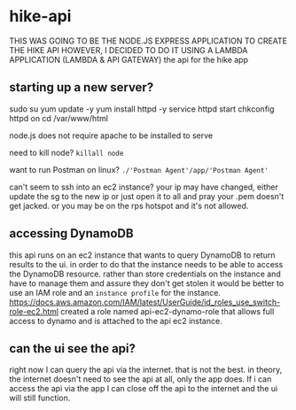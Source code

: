 # hike-api

THIS WAS GOING TO BE THE NODE.JS EXPRESS APPLICATION TO CREATE THE HIKE API
HOWEVER, I DECIDED TO DO IT USING A LAMBDA APPLICATION (LAMBDA & API GATEWAY)
the api for the hike app

## starting up a new server?

sudo su
yum update -y
yum install httpd -y
service httpd start
chkconfig httpd on
cd /var/www/html

node.js does not require apache to be installed to serve

need to kill node? `killall node`

want to run Postman on linux? `./'Postman Agent'/app/'Postman Agent'`

can't seem to ssh into an ec2 instance? your ip may have changed, either update the sg to the new ip or just open it to all and pray your .pem doesn't get jacked. or you may be on the rps hotspot and it's not allowed.

## accessing DynamoDB

this api runs on an ec2 instance that wants to query DynamoDB to return results to the ui.
in order to do that the instance needs to be able to access the DynamoDB resource.
rather than store credentials on the instance and have to manage them and assure they don't get stolen it would be better to use an IAM role and an `instance profile` for the instance.
https://docs.aws.amazon.com/IAM/latest/UserGuide/id_roles_use_switch-role-ec2.html
created a role named api-ec2-dynamo-role that allows full access to dynamo and is attached to the api ec2 instance.

## can the ui see the api?

right now I can query the api via the internet. that is not the best. in theory, the internet doesn't need to see the api at all, only the app does. If i can access the api via the app I can close off the api to the internet and the ui will still function.
